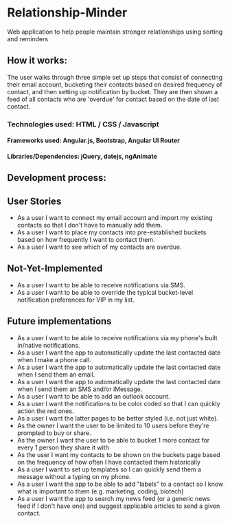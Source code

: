 # Relationship-Minder
Web application to help people maintain stronger relationships using sorting and reminders

## How it works:
The user walks through three simple set up steps that consist of connecting their email account, bucketing their contacts based on desired frequency of contact, and then setting up notification by bucket. They are then shown a feed of all contacts who are 'overdue' for contact based on the date of last contact.

### Technologies used: HTML / CSS / Javascript

#### Frameworks used: Angular.js, Bootstrap, Angular UI Router

#### Libraries/Dependencies: jQuery, datejs, ngAnimate

## Development process:

## User Stories
* As a user I want to connect my email account and import my existing contacts so that I don't have to manually add them.
* As a user I want to place my contacts into pre-established buckets based on how frequently I want to contact them.
* As a user I want to see which of my contacts are overdue.

## Not-Yet-Implemented
* As a user I want to be able to receive notifications via SMS.
* As a user I want to be able to override the typical bucket-level notification preferences for VIP in my list.

## Future implementations
* As a user I want to be able to receive notifications via my phone's built in/native notifications.
* As a user I want the app to automatically update the last contacted date when I make a phone call.
* As a user I want the app to automatically update the last contacted date when I send them an email.
* As a user I want the app to automatically update the last contacted date when I send them an SMS and/or iMessage.
* As a user I want to be able to add an outlook account.
* As a user I want the notifications to be color coded so that I can quickly action the red ones.
* As a user I want the latter pages to be better styled (i.e. not just white).
* As the owner I want the user to be limited to 10 users before they're prompted to buy or share.
* As the owner I want the user to be able to bucket 1 more contact for every 1 person they share it with
* As the user I want my contacts to be shown on the buckets page based on the frequency of how often I have contacted them historically
* As a user I want to set up templates so I can quickly send them a message without a typing on my phone.
* As a user I want the app to be able to add "labels" to a contact so I know what is important to them (e.g. marketing, coding, biotech)
* As a user I want the app to search my news feed (or a generic news feed if I don't have one) and suggest applicable articles to send a given contact.
